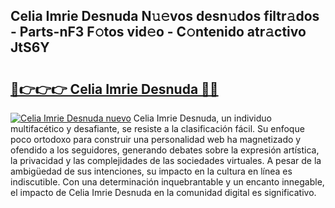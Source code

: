 ## Celia Imrie Desnuda N𝚞𝚎vos desn𝚞dos filtr𝚊dos - Parts-nF3 F𝚘tos vid𝚎o - C𝚘ntenido atr𝚊ctivo JtS6Y

# <h2><a href="http://mb3vn6z.tromn.icu/?c=Celia+Imrie+Desnuda">🔗👉👉👉 Celia Imrie Desnuda 🔗🔗</a></h2>

[![Celia Imrie Desnuda nuevo](https://i.imgur.com/pEAQMta.gif)](http://mb3vn6z.tromn.icu/?c=Celia+Imrie+Desnuda)
Celia Imrie Desnuda, un individuo multifacético y desafiante, se resiste a la clasificación fácil. Su enfoque poco ortodoxo para construir una personalidad web ha magnetizado y ofendido a los seguidores, generando debates sobre la expresión artística, la privacidad y las complejidades de las sociedades virtuales. A pesar de la ambigüedad de sus intenciones, su impacto en la cultura en línea es indiscutible. Con una determinación inquebrantable y un encanto innegable, el impacto de Celia Imrie Desnuda en la comunidad digital es significativo.
